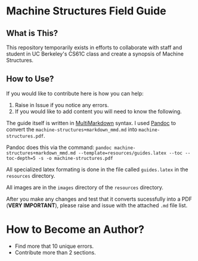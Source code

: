 # Machine Structures Field Guide

## What is This?
This repository temporarily exists in efforts to collaborate with staff and student in UC Berkeley's CS61C class and create a synopsis of Machine Structures. 

## How to Use?
If you would like to contribute here is how you can help:
1. Raise in Issue if you notice any errors.
2. If you would like to add content you will need to know the following.

The guide itself is written in [MultiMarkdown](http://fletcherpenney.net/multimarkdown/) syntax.
I used [Pandoc](johnmacfarlane.net/pandoc/) to convert the `machine-structures+markdown_mmd.md` into `machine-structures.pdf`. 

Pandoc does this via the command: 
`pandoc machine-structures+markdown_mmd.md --template=resources/guides.latex --toc --toc-depth=5 -s -o machine-structures.pdf` 

All specialized latex formating is done in the file called `guides.latex` in the `resources` directory. 

All images are in the `images` directory of the  `resources` directory. 

After you make any changes and test that it converts sucessfully into a PDF (**VERY IMPORTANT**), please raise and issue with the attached `.md` file list. 

# How to Become an Author?
- Find more that 10 unique errors.
- Contribute more than 2 sections.

